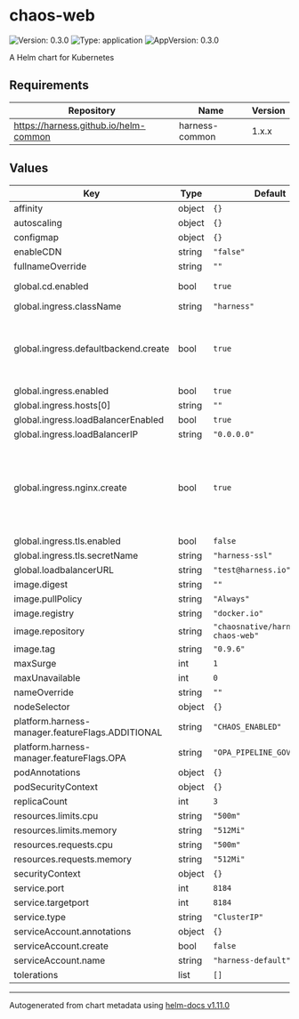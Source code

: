 # chaos-web

![Version: 0.3.0](https://img.shields.io/badge/Version-0.3.0-informational?style=flat-square) ![Type: application](https://img.shields.io/badge/Type-application-informational?style=flat-square) ![AppVersion: 0.3.0](https://img.shields.io/badge/AppVersion-0.3.0-informational?style=flat-square)

A Helm chart for Kubernetes

## Requirements

| Repository | Name | Version |
|------------|------|---------|
| https://harness.github.io/helm-common | harness-common | 1.x.x |

## Values

| Key | Type | Default | Description |
|-----|------|---------|-------------|
| affinity | object | `{}` |  |
| autoscaling | object | `{}` |  |
| configmap | object | `{}` |  |
| enableCDN | string | `"false"` |  |
| fullnameOverride | string | `""` |  |
| global.cd.enabled | bool | `true` | Enable to install CD |
| global.ingress.className | string | `"harness"` |  |
| global.ingress.defaultbackend.create | bool | `true` | Create will deploy a default backend into your cluster |
| global.ingress.enabled | bool | `true` |  |
| global.ingress.hosts[0] | string | `""` |  |
| global.ingress.loadBalancerEnabled | bool | `true` |  |
| global.ingress.loadBalancerIP | string | `"0.0.0.0"` |  |
| global.ingress.nginx.create | bool | `true` | Create Nginx Controller.  True will deploy a controller into your cluster |
| global.ingress.tls.enabled | bool | `false` |  |
| global.ingress.tls.secretName | string | `"harness-ssl"` |  |
| global.loadbalancerURL | string | `"test@harness.io"` |  |
| image.digest | string | `""` |  |
| image.pullPolicy | string | `"Always"` |  |
| image.registry | string | `"docker.io"` |  |
| image.repository | string | `"chaosnative/harness-smp-chaos-web"` |  |
| image.tag | string | `"0.9.6"` |  |
| maxSurge | int | `1` |  |
| maxUnavailable | int | `0` |  |
| nameOverride | string | `""` |  |
| nodeSelector | object | `{}` |  |
| platform.harness-manager.featureFlags.ADDITIONAL | string | `"CHAOS_ENABLED"` |  |
| platform.harness-manager.featureFlags.OPA | string | `"OPA_PIPELINE_GOVERNANCE"` |  |
| podAnnotations | object | `{}` |  |
| podSecurityContext | object | `{}` |  |
| replicaCount | int | `3` |  |
| resources.limits.cpu | string | `"500m"` |  |
| resources.limits.memory | string | `"512Mi"` |  |
| resources.requests.cpu | string | `"500m"` |  |
| resources.requests.memory | string | `"512Mi"` |  |
| securityContext | object | `{}` |  |
| service.port | int | `8184` |  |
| service.targetport | int | `8184` |  |
| service.type | string | `"ClusterIP"` |  |
| serviceAccount.annotations | object | `{}` |  |
| serviceAccount.create | bool | `false` |  |
| serviceAccount.name | string | `"harness-default"` |  |
| tolerations | list | `[]` |  |

----------------------------------------------
Autogenerated from chart metadata using [helm-docs v1.11.0](https://github.com/norwoodj/helm-docs/releases/v1.11.0)
